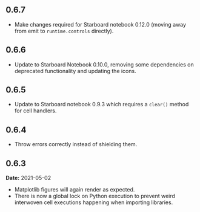 ## 0.6.7
* Make changes required for Starboard notebook 0.12.0 (moving away from emit to `runtime.controls` directly).

## 0.6.6
* Update to Starboard Notebook 0.10.0, removing some dependencies on deprecated functionality and updating the icons.

## 0.6.5
* Update to Starboard notebook 0.9.3 which requires a `clear()` method for cell handlers.

## 0.6.4
* Throw errors correctly instead of shielding them.

## 0.6.3
**Date:** 2021-05-02

* Matplotlib figures will again render as expected.
* There is now a global lock on Python execution to prevent weird interwoven cell executions happening when importing libraries.
